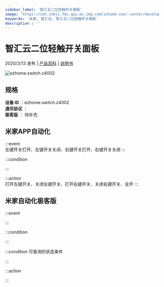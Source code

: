 ```yaml
---
sidebar_label: '智汇云二位轻触开关面板'
image: 'https://cdn.cnbj1.fds.api.mi-img.com/iotweb-user-center/developer_1679047615428NNCPhSvn.png?GalaxyAccessKeyId=AKVGLQWBOVIRQ3XLEW&Expires=9223372036854775807&Signature=Q44P50HKRmucNqMiVFDi2Gqc/Jw='
keywords: '米家, 智汇云, 智汇云二位轻触开关面板'
description : ''
---
```

# 智汇云二位轻触开关面板

2020/3/13 发布 | [产品百科](https://home.mi.com/webapp/content/baike/product/index.html?model=ezhome.switch.z4002/) | [说明书](https://home.mi.com/views/introduction.html?model=ezhome.switch.z4002&region=cn)

![ezhome.switch.z4002](https://cdn.cnbj1.fds.api.mi-img.com/iotweb-user-center/developer_1679047615428NNCPhSvn.png?GalaxyAccessKeyId=AKVGLQWBOVIRQ3XLEW&Expires=9223372036854775807&Signature=Q44P50HKRmucNqMiVFDi2Gqc/Jw=)

## 规格  
> 
**设备 ID** ：ezhome.switch.z4002  
**通讯协议** ：  
**极客版**  ： 待补充 


## 米家APP自动化  

:::event  
左键开关打开、左键开关关闭、右键开关打开、右键开关关闭
:::

:::condition  

:::

:::action   
打开左键开关、关闭左键开关、打开右键开关、关闭右键开关、全开
:::

## 米家自动化极客版  

:::event  

:::

:::condition  

:::

:::condition 可查询的状态条件  

:::

:::action  

:::

        

